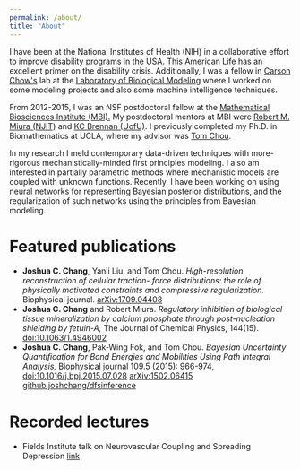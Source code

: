 ```yaml
---
permalink: /about/
title: "About"
---
```




I have been at the National Institutes of Health (NIH) in a collaborative effort to improve disability programs in the USA.
[This American Life](http://www.thisamericanlife.org/radio-archives/episode/490/trends-with-benefits) has
an excellent primer on the disability crisis. Additionally, I was a fellow in [Carson Chow's][carsonchow] lab at the [Laboratory of Biological Modeling](https://lbm.niddk.nih.gov) where I worked on some modeling projects and also some machine intelligence techniques.


From 2012-2015, I was an NSF postdoctoral fellow at the [Mathematical Biosciences Institute (MBI).](http://mbi.osu.edu)
My postdoctoral
mentors at MBI were [Robert M. Miura (NJIT)](http://m.njit.edu/~miura) and [KC Brennan (UofU)](http://neuroscience.med.utah.edu/Faculty/Brennan.html). I previously completed my Ph.D. in Biomathematics
at UCLA, where my advisor was [Tom Chou](http://faculty.biomath.ucla.edu/tchou/).

In my research I meld contemporary data-driven techniques with more-rigorous mechanistically-minded first principles modeling. I also am interested in partially parametric methods where mechanistic models are coupled with unknown functions. Recently, I have been working on using neural networks for representing Bayesian posterior distributions, and the regularization of such networks using the principles from Bayesian modeling.


Featured publications
=====================

* **Joshua C. Chang**, Yanli Liu, and Tom Chou. *High-resolution reconstruction of cellular traction- force distributions: the role of physically motivated constraints and compressive regularization.* Biophysical journal. [arXiv:1709.04408](http://arxiv.org/abs/1709.04408)
* **Joshua C. Chang** and Robert Miura. *Regulatory inhibition of biological tissue mineralization by calcium phosphate through post-nucleation shielding by fetuin-A,* The Journal of Chemical Physics, 144(15). [doi:10.1063/1.4946002](http://dx.doi.org/10.1063/1.4946002) 
* **Joshua C. Chang**, Pak-Wing Fok, and Tom Chou. *Bayesian Uncertainty Quantification for Bond Energies and Mobilities Using Path Integral Analysis,* Biophysical journal 109.5 (2015): 966-974, [doi:10.1016/j.bpj.2015.07.028](http://dx.doi.org/10.1016/j.bpj.2015.07.028) [arXiv:1502.06415](http://arxiv.org/abs/1502.06415) [github:joshchang/dfsinference](https://github.com/joshchang/dfsinference)


Recorded lectures
=================

* Fields Institute talk on Neurovascular Coupling and Spreading Depression [link](http://www.fields.utoronto.ca/video-archive/2014/07/295-3500)

[tomchou]: http://faculty.biomath.ucla.edu/tchou/
[kcbrennan]: http://neuroscience.med.utah.edu/Faculty/Brennan.html
[huaxiong]: http://www.math.yorku.ca/~hhuang/
[wylie]: http://www6.cityu.edu.hk/ma/people/profile/wyliej.htm
[carsonchow]: https://sciencehouse.wordpress.com/
[robertmiura]: http://m.njit.edu/~miura/